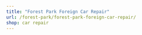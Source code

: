 ```yaml
---
title: "Forest Park Foreign Car Repair"
url: /forest-park/forest-park-foreign-car-repair/
shop: car repair
---
```

